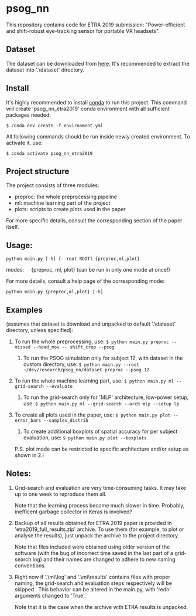 
# psog_nn

This repository contains code for ETRA 2019 submission: "Power-efficient and shift-robust eye-tracking sensor for portable VR headsets".

## Dataset
The dataset can be downloaded from [here](https://txst-my.sharepoint.com/:u:/g/personal/d_k139_txstate_edu/EacGiK96d_RGsnW8vvQZbKcBFZLZZEFthHr_-DgEiP3YyA?e=RBKnBh). 
It's recommended to extract the dataset into '.\dataset' directory.

## Install
It's highly recommended to install [conda](https://conda.io/en/latest/miniconda.html) to run this project.
This command will create 'psog_nn_etra2019' conda environment with all sufficient packages needed:
```
$ conda env create -f environment.yml
```
All following commands should be run inside newly created environment. To activate it, use:
```
$ conda activate psog_nn_etra2019
```

## Project structure
The project consists of three modules:
- preproc: the whole preprocessing pipeline
- ml: machine learning part of the project
- plots: scripts to create plots used in the paper

For more specific details, consult the corresponding section of the paper itself.

## Usage:
```
python main.py [-h] [--root ROOT] {preproc,ml,plot}
```
modes:
&nbsp;&nbsp;&nbsp;&nbsp;{preproc, ml, plot} (can be run in only one mode at once!)

For more details, consult a help page of the corresponding mode:
```
python main.py {preproc,ml,plot} [-h]
```


## Examples
(assumes that dataset is download and unpacked to default '.\dataset' directory, unless specified):

1. To run the whole preprocessing, use:
```$ python main.py preproc --missed --head_mov -- shift_crop --psog```
	1. To run the PSOG simulation only for subject 12, with dataset in the custom directory, use:
```$ python main.py --root ~/dev/research/psog_nn/dataset preproc --psog 12```
2. To run the whole machine learning part, use: 
```$ python main.py ml --grid-search --evaluate```
	1. To run the grid-search only for 'MLP' architecture, low-power setup, use:
```$ python main.py ml --grid-search --arch mlp --setup lp```
3. To create all plots used in the paper, use:
```$ python main.py plot --error_bars --samples_distrib```
	1. To create additional boxplots of spatial accuracy for per subject evaluation, use:
```$ python main.py plot --boxplots```

	P.S. plot mode can be restricted to specific architecture and/or setup as shown in 2.i

## Notes:

1. Grid-search and evaluation are very time-consuming tasks. It may take up to one week to reproduce them all. 
	
	Note that the learning process become much slower in time. Probably, inefficent garbage collector in Keras is involved?
2. Backup of all results obtained for ETRA 2019 paper is provided in 'etra2019_full_results.zip' archive. To use them (for example, to plot or analyse the results), just unpack the archive to the project directory. 

	Note that files included were obtained using older version of the software (with the bug of incorrect time saved in the last part of a grid-search log) and their names are changed to adhere to new naming conventions.
3. Right now if '.\ml\log' and '.\ml\results' contains files with proper naming, the grid-search and evaluation steps respectively will be skipped . This behavior can be altered in the main.py, with 'redo' arguments changed to 'True'.
	
	Note that it is the case when the archive with ETRA results is unpacked.
